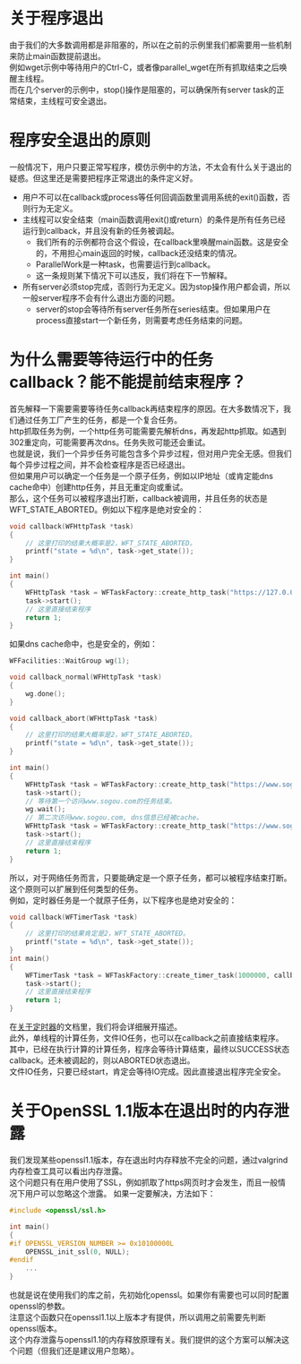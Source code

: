 # 关于程序退出

由于我们的大多数调用都是非阻塞的，所以在之前的示例里我们都需要用一些机制来防止main函数提前退出。  
例如wget示例中等待用户的Ctrl-C，或者像parallel_wget在所有抓取结束之后唤醒主线程。  
而在几个server的示例中，stop()操作是阻塞的，可以确保所有server task的正常结束，主线程可安全退出。

# 程序安全退出的原则

一般情况下，用户只要正常写程序，模仿示例中的方法，不太会有什么关于退出的疑惑。但这里还是需要把程序正常退出的条件定义好。  
* 用户不可以在callback或process等任何回调函数里调用系统的exit()函数，否则行为无定义。
* 主线程可以安全结束（main函数调用exit()或return）的条件是所有任务已经运行到callback，并且没有新的任务被调起。
  * 我们所有的示例都符合这个假设，在callback里唤醒main函数。这是安全的，不用担心main返回的时候，callback还没结束的情况。
  * ParallelWork是一种task，也需要运行到callback。
  * 这一条规则某下情况下可以违反，我们将在下一节解释。
* 所有server必须stop完成，否则行为无定义。因为stop操作用户都会调，所以一般server程序不会有什么退出方面的问题。
  * server的stop会等待所有server任务所在series结束。但如果用户在process直接start一个新任务，则需要考虑任务结束的问题。

# 为什么需要等待运行中的任务callback？能不能提前结束程序？

首先解释一下需要需要等待任务callback再结束程序的原因。在大多数情况下，我们通过任务工厂产生的任务，都是一个复合任务。  
http抓取任务为例，一个http任务可能需要先解析dns，再发起http抓取。如遇到302重定向，可能需要再次dns。任务失败可能还会重试。  
也就是说，我们一个异步任务可能包含多个异步过程，但对用户完全无感。但我们每个异步过程之间，并不会检查程序是否已经退出。  
但如果用户可以确定一个任务是一个原子任务，例如以IP地址（或肯定能dns cache命中）创建http任务，并且无重定向或重试。  
那么，这个任务可以被程序退出打断，callback被调用，并且任务的状态是WFT_STATE_ABORTED。例如以下程序是绝对安全的：
~~~cpp
void callback(WFHttpTask *task)
{
    // 这里打印的结果大概率是2，WFT_STATE_ABORTED。
    printf("state = %d\n", task->get_state());
}

int main()
{
    WFHttpTask *task = WFTaskFactory::create_http_task("https://127.0.0.1/", 0, 0, callback);
    task->start();
    // 这里直接结束程序
    return 1;
}
~~~
如果dns cache命中，也是安全的，例如：
~~~cpp
WFFacilities::WaitGroup wg(1);

void callback_normal(WFHttpTask *task)
{
    wg.done();
}

void callback_abort(WFHttpTask *task)
{
    // 这里打印的结果大概率是2，WFT_STATE_ABORTED。
    printf("state = %d\n", task->get_state());
}

int main()
{
    WFHttpTask *task = WFTaskFactory::create_http_task("https://www.sogou.com/", 3, 2, callback_normal);
    task->start();
    // 等待第一个访问www.sogou.com的任务结束。
    wg.wait();
    // 第二次访问www.sogou.com, dns信息已经被cache。
    WFHttpTask *task = WFTaskFactory::create_http_task("https://www.sogou.com/", 0, 0, callback_abort);
    task->start();
    // 这里直接结束程序
    return 1;
}
~~~
所以，对于网络任务而言，只要能确定是一个原子任务，都可以被程序结束打断。这个原则可以扩展到任何类型的任务。  
例如，定时器任务是一个就原子任务，以下程序也是绝对安全的：
~~~cpp
void callback(WFTimerTask *task)
{
    // 这里打印的结果肯定是2，WFT_STATE_ABORTED。
    printf("state = %d\n", task->get_state());
}
int main()
{
    WFTimerTask *task = WFTaskFactory::create_timer_task(1000000, callback);
    task->start();
    // 这里直接结束程序
    return 1;
}
~~~
在[关于定时器](https://github.com/sogou/workflow/blob/master/docs/about-timer.md)的文档里，我们将会详细展开描述。  
此外，单线程的计算任务，文件IO任务，也可以在callback之前直接结束程序。  
其中，已经在执行计算的计算任务，程序会等待计算结束，最终以SUCCESS状态callback。还未被调起的，则以ABORTED状态退出。  
文件IO任务，只要已经start，肯定会等待IO完成。因此直接退出程序完全安全。

# 关于OpenSSL 1.1版本在退出时的内存泄露

我们发现某些openssl1.1版本，存在退出时内存释放不完全的问题，通过valgrind内存检查工具可以看出内存泄露。  
这个问题只有在用户使用了SSL，例如抓取了https网页时才会发生，而且一般情况下用户可以忽略这个泄露。
如果一定要解决，方法如下：
~~~cpp
#include <openssl/ssl.h>

int main()
{
#if OPENSSL_VERSION_NUMBER >= 0x10100000L
    OPENSSL_init_ssl(0, NULL);
#endif
    ...
}
~~~
也就是说在使用我们的库之前，先初始化openssl。如果你有需要也可以同时配置openssl的参数。  
注意这个函数只在openssl1.1以上版本才有提供，所以调用之前需要先判断openssl版本。  
这个内存泄露与openssl1.1的内存释放原理有关。我们提供的这个方案可以解决这个问题（但我们还是建议用户忽略）。
